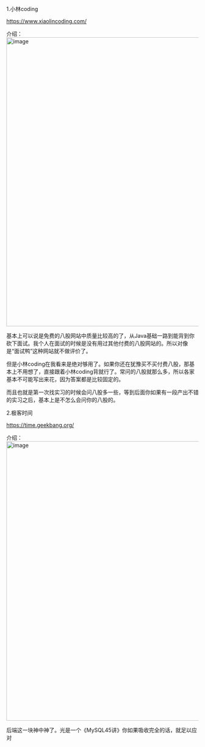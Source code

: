 1.小林coding

https://www.xiaolincoding.com/

介绍：
  <img width="757" alt="image" src="https://github.com/user-attachments/assets/0fa314af-1d0d-4557-84cf-22e9dfd5234b" />

  基本上可以说是免费的八股网站中质量比较高的了，从Java基础一路到能背到你砍下面试。我个人在面试的时候是没有用过其他付费的八股网站的。所以对像是“面试鸭”这种网站就不做评价了。

  但是小林coding在我看来是绝对够用了。如果你还在犹豫买不买付费八股，那基本上不用想了，直接跟着小林coding背就行了。常问的八股就那么多，所以各家基本不可能写出来花，因为答案都是比较固定的。

  而且也就是第一次找实习的时候会问八股多一些，等到后面你如果有一段产出不错的实习之后，基本上是不怎么会问你的八股的。



2.极客时间

https://time.geekbang.org/

介绍：
   <img width="732" alt="image" src="https://github.com/user-attachments/assets/d8b65391-c963-4353-9b9e-f03c6a21b924" />

  后端这一块神中神了。光是一个《MySQL45讲》你如果吸收完全的话，就足以应对

